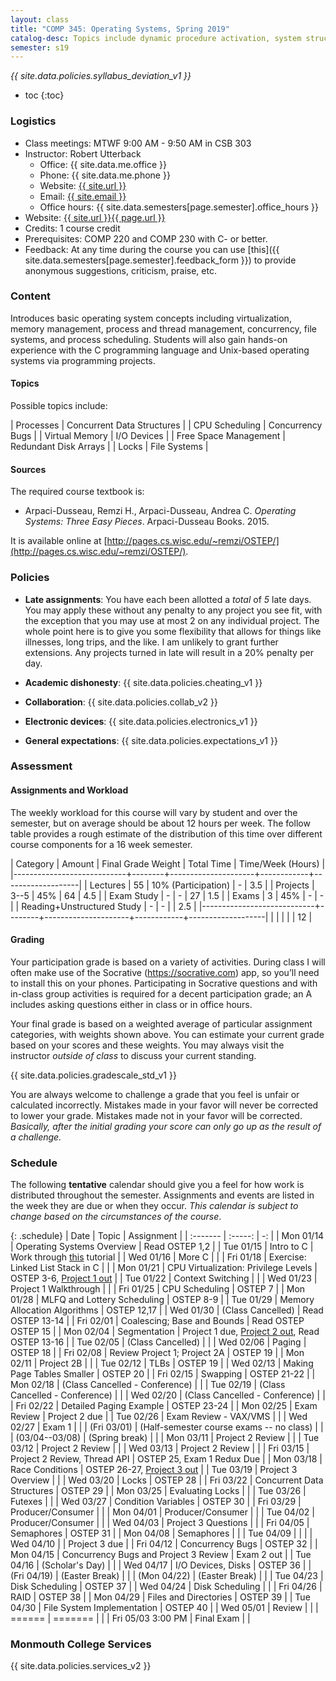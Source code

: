 ```yaml
---
layout: class
title: "COMP 345: Operating Systems, Spring 2019"
catalog-desc: Topics include dynamic procedure activation, system structure, memory management, process management, and recovery procedures.
semester: s19
---
```


*{{ site.data.policies.syllabus_deviation_v1 }}*

* toc
{:toc}

### Logistics

* Class meetings: MTWF 9:00 AM - 9:50 AM in CSB 303
* Instructor: Robert Utterback
  * Office: {{ site.data.me.office }}
  * Phone: {{ site.data.me.phone }}
  * Website: <a href="{{ site.url }}">{{ site.url }}</a>
  * Email: <a href="mailto:{{ site.email }}">{{ site.email }}</a>
  * Office hours: {{ site.data.semesters[page.semester].office_hours }}
* Website: <a href="{{ site.url }}{{ page.url }}">{{ site.url }}{{ page.url }}</a>
* Credits: 1 course credit
* Prerequisites: COMP 220 and COMP 230 with C- or better.
* Feedback: At any time during the course you can use
  [this]({{ site.data.semesters[page.semester].feedback_form }}) to provide
  anonymous suggestions, criticism, praise, etc.

### Content

Introduces basic operating system concepts including virtualization,
memory management, process and thread management, concurrency, file
systems, and process scheduling. Students will also gain hands-on
experience with the C programming language and Unix-based operating
systems via programming projects.

#### Topics

Possible topics include:

| Processes             | Concurrent Data Structures |
| CPU Scheduling        | Concurrency Bugs           |
| Virtual Memory        | I/O Devices                |
| Free Space Management | Redundant Disk Arrays      |
| Locks                 | File Systems               |

#### Sources

The required course textbook is:

* Arpaci-Dusseau, Remzi H., Arpaci-Dusseau, Andrea C. *Operating Systems: Three Easy Pieces*. Arpaci-Dusseau Books. 2015.

It is available online at
[http://pages.cs.wisc.edu/~remzi/OSTEP/](http://pages.cs.wisc.edu/~remzi/OSTEP/).

<!-- #### Student Learning Outcomes -->

### Policies

* **Late assignments**: You have each been allotted a *total* of *5*
late days. You may apply these without any penalty to any project you
see fit, with the exception that you may use at most 2 on any
individual project. The whole point here is to give you some
flexibility that allows for things like illnesses, long trips, and the
like. I am unlikely to grant further extensions. Any projects turned
in late will result in a 20% penalty per day.

* **Academic dishonesty**: {{ site.data.policies.cheating_v1 }}

* **Collaboration**: {{ site.data.policies.collab_v2 }}

* **Electronic devices**: {{ site.data.policies.electronics_v1 }}

* **General expectations**: {{ site.data.policies.expectations_v1 }}

### Assessment

#### Assignments and Workload

The weekly workload for this course will vary by student and over the
semester, but on average should be about 12 hours per week. The follow
table provides a rough estimate of the distribution of this time over
different course components for a 16 week semester.

| Category                   | Amount | Final Grade Weight  | Total Time | Time/Week (Hours) |
|----------------------------+--------+---------------------+------------+-------------------|
| Lectures                   |     55 | 10% (Participation) | -          |               3.5 |
| Projects                   |   3--5 | 45%                 | 64         |               4.5 |
| Exam Study                 |      - | -                   | 27         |               1.5 |
| Exams                      |      3 | 45%                 | -          |                 - |
| Reading+Unstructured Study |      - | -                   |            |               2.5 |
|----------------------------+--------+---------------------+------------+-------------------|
|                            |        |                     |            |                12 |

#### Grading

Your participation grade is based on a variety of activities. During
class I will often make use of the Socrative (https://socrative.com)
app, so you’ll need to install this on your phones. Participating in
Socrative questions and with in-class group activities is required for
a decent participation grade; an A includes asking questions either in
class or in office hours.

Your final grade is based on a weighted average of particular
assignment categories, with weights shown above. You can estimate your
current grade based on your scores and these weights. You may always
visit the instructor *outside of class* to discuss your current
standing.

{{ site.data.policies.gradescale_std_v1 }}

You are always welcome to challenge a grade that you feel is unfair or
calculated incorrectly. Mistakes made in your favor will never be
corrected to lower your grade. Mistakes made not in your favor will be
corrected. *Basically, after the initial grading your score can only
go up as the result of a challenge.*

### Schedule
The following **tentative** calendar should give you a feel for how
work is distributed throughout the semester. Assignments and events
are listed in the week they are due or when they occur. *This calendar
is subject to change based on the circumstances of the course*.

<!-- (let* ((start-date (org-read-date nil nil "2018-01-15")) -->
<!--        (end-date (org-read-date nil nil "2018-05-02")) -->
<!--        (days (list "Mon" "Tue" "Wed" "Fri")) -->
<!--        (current start-date)) -->
<!--   (while (string< current end-date) -->
<!--     (let* ((time (org-time-string-to-time current)) -->
<!--            (day (format-time-string "%a" time))) -->
<!--       (if (member day days) -->
<!--           (princ (concat (format-time-string "%a %m/%d" time) "\n")))) -->
<!--     (setq current (org-read-date nil nil "++1" nil (org-time-string-to-time current))))) -->

{: .schedule}
| Date              | Topic                                    | Assignment                                                         |
| :-------          | :-----:                                  | -:                                                                 |
| Mon 01/14         | Operating Systems Overview               | Read OSTEP 1,2                                                     |
| Tue 01/15         | Intro to C                               | Work through [this](https://www.w3schools.in/c-tutorial/) tutorial |
| Wed 01/16         | More C                                   |                                                                    |
| Fri 01/18         | Exercise: Linked List Stack in C         |                                                                    |
| Mon 01/21         | CPU Virtualization: Privilege Levels     | OSTEP 3-6, [Project 1 out](proj1.pdf)                              |
| Tue 01/22         | Context Switching                        |                                                                    |
| Wed 01/23         | Project 1 Walkthrough                    |                                                                    |
| Fri 01/25         | CPU Scheduling                           | OSTEP 7                                                            |
| Mon 01/28         | MLFQ and Lottery Scheduling              | OSTEP 8-9                                                          |
| Tue 01/29         | Memory Allocation Algorithms             | OSTEP 12,17                                                        |
| Wed 01/30         | (Class Cancelled)                        | Read OSTEP 13-14                                                   |
| Fri 02/01         | Coalescing; Base and Bounds              | Read OSTEP OSTEP 15                                                |
| Mon 02/04         | Segmentation                             | Project 1 due, [Project 2 out](proj2.pdf), Read OSTEP 13-16        |
| Tue 02/05         | (Class Cancelled)                        |                                                                    |
| Wed 02/06         | Paging                                   | OSTEP 18                                                           |
| Fri 02/08         | Review Project 1; Project 2A             | OSTEP 19                                                           |
| Mon 02/11         | Project 2B                               |                                                                    |
| Tue 02/12         | TLBs                                     | OSTEP 19                                                           |
| Wed 02/13         | Making Page Tables Smaller               | OSTEP 20                                                           |
| Fri 02/15         | Swapping                                 | OSTEP 21-22                                                        |
| Mon 02/18         | (Class Cancelled - Conference)           |                                                                    |
| Tue 02/19         | (Class Cancelled - Conference)           |                                                                    |
| Wed 02/20         | (Class Cancelled - Conference)           |                                                                    |
| Fri 02/22         | Detailed Paging Example                  | OSTEP 23-24                                                        |
| Mon 02/25         | Exam Review                              | Project 2 due                                                      |
| Tue 02/26         | Exam Review - VAX/VMS                    |                                                                    |
| Wed 02/27         | Exam 1                                   |                                                                    |
| (Fri 03/01)       | (Half-semester course exams -- no class) |                                                                    |
| (03/04--03/08)    | (Spring break)                           |                                                                    |
| Mon 03/11         | Project 2 Review                         |                                                                    |
| Tue 03/12         | Project 2 Review                         |                                                                    |
| Wed 03/13         | Project 2 Review                         |                                                                    |
| Fri 03/15         | Project 2 Review, Thread API             | OSTEP 25, Exam 1 Redux Due                                         |
| Mon 03/18         | Race Conditions                          | OSTEP 26-27, [Project 3 out](proj3.pdf)                            |
| Tue 03/19         | Project 3 Overview                       |                                                                    |
| Wed 03/20         | Locks                                    | OSTEP 28                                                           |
| Fri 03/22         | Concurrent Data Structures               | OSTEP 29                                                           |
| Mon 03/25         | Evaluating Locks                         |                                                                    |
| Tue 03/26         | Futexes                                  |                                                                    |
| Wed 03/27         | Condition Variables                      | OSTEP 30                                                           |
| Fri 03/29         | Producer/Consumer                        |                                                                    |
| Mon 04/01         | Producer/Consumer                        |                                                                    |
| Tue 04/02         | Producer/Consumer                        |                                                                    |
| Wed 04/03         | Project 3 Questions                      |                                                                    |
| Fri 04/05         | Semaphores                               | OSTEP 31                                                           |
| Mon 04/08         | Semaphores                               |                                                                    |
| Tue 04/09         |                                          |                                                                    |
| Wed 04/10         |                                          | Project 3 due                                                      |
| Fri 04/12         | Concurrency Bugs                         | OSTEP 32                                                           |
| Mon 04/15         | Concurrency Bugs and Project 3 Review    | Exam 2 out                                                         |
| Tue 04/16         | (Scholar's Day)                          |                                                                    |
| Wed 04/17         | I/O Devices, Disks                       | OSTEP 36                                                           |
| (Fri 04/19)       | (Easter Break)                           |                                                                    |
| (Mon 04/22)       | (Easter Break)                           |                                                                    |
| Tue 04/23         | Disk Scheduling                          | OSTEP 37                                                           |
| Wed 04/24         | Disk Scheduling                          |                                                                    |
| Fri 04/26         | RAID                                     | OSTEP 38                                                           |
| Mon 04/29         | Files and Directories                    | OSTEP 39                                                           |
| Tue 04/30         | File System Implementation               | OSTEP 40                                                           |
| Wed 05/01         | Review                                   |                                                                    |
| ======            | =======                                  |                                                                    |
| Fri 05/03 3:00 PM | Final Exam                               |                                                                    |

### Monmouth College Services

{{ site.data.policies.services_v2 }}

<!-- Local Variables: -->
<!-- eval: (orgtbl-mode) -->
<!-- End: -->
